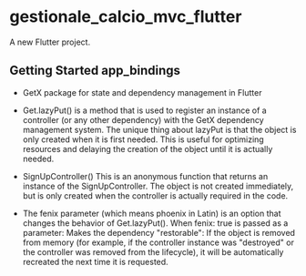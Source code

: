 # gestionale_calcio_mvc_flutter

A new Flutter project.

## Getting Started app_bindings
- GetX package for state and dependency management in Flutter

- Get.lazyPut() is a method that is used to register an instance of a controller (or any other dependency) with the GetX dependency 
  management system. The unique thing about lazyPut is that the object is only created when it is first needed. This is useful for optimizing 
  resources and delaying the creation of the object until it is actually needed.

- SignUpController() This is an anonymous function that returns an instance of the SignUpController. The object is not created immediately, 
  but is only created when the controller is actually required in the code.

- The fenix parameter (which means phoenix in Latin) is an option that changes the behavior of Get.lazyPut(). When fenix: true is passed as a parameter:
  Makes the dependency "restorable": If the object is removed from memory (for example, if the controller instance was "destroyed" 
  or the controller was removed from the lifecycle), it will be automatically recreated the next time it is requested.



